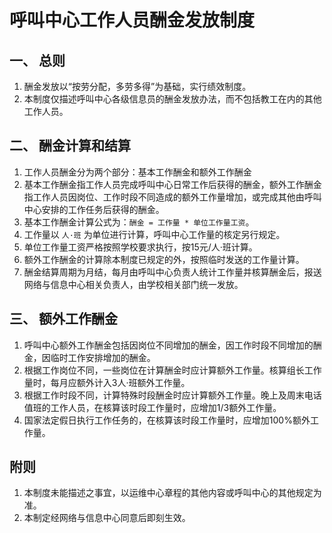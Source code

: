 # 呼叫中心工作人员酬金发放制度

## 一、 总则

1. 酬金发放以“按劳分配，多劳多得”为基础，实行绩效制度。
2. 本制度仅描述呼叫中心各级信息员的酬金发放办法，而不包括教工在内的其他工作人员。

## 二、 酬金计算和结算

1. 工作人员酬金分为两个部分：基本工作酬金和额外工作酬金
2. 基本工作酬金指工作人员完成呼叫中心日常工作后获得的酬金，额外工作酬金指工作人员因岗位、工作时段不同造成的额外工作量增加，或完成其他由呼叫中心安排的工作任务后获得的酬金。
3. 基本工作酬金计算公式为：`酬金 = 工作量 * 单位工作量工资`。
4. 工作量以 `人·班` 为单位进行计算，呼叫中心工作量的核定另行规定。
5. 单位工作量工资严格按照学校要求执行，按15元/人·班计算。
6. 额外工作酬金的计算除本制度已规定的外，按照临时发送的工作量计算。
7. 酬金结算周期为月结，每月由呼叫中心负责人统计工作量并核算酬金后，报送网络与信息中心相关负责人，由学校相关部门统一发放。

## 三、 额外工作酬金

1. 呼叫中心额外工作酬金包括因岗位不同增加的酬金，因工作时段不同增加的酬金，因临时工作安排增加的酬金。
2. 根据工作岗位不同，一些岗位在计算酬金时应计算额外工作量。核算组长工作量时，每月应额外计入3人·班额外工作量。
3. 根据工作时段不同，计算特殊时段酬金时应计算额外工作量。晚上及周末电话值班的工作人员，在核算该时段工作量时，应增加1/3额外工作量。
4. 国家法定假日执行工作任务的，在核算该时段工作量时，应增加100%额外工作量。

## 附则

1. 本制度未能描述之事宜，以运维中心章程的其他内容或呼叫中心的其他规定为准。
2. 本制定经网络与信息中心同意后即刻生效。